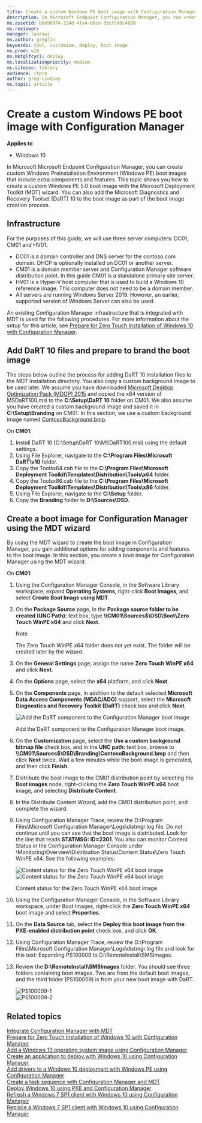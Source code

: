 ```yaml
---
title: Create a custom Windows PE boot image with Configuration Manager (Windows 10)
description: In Microsoft Endpoint Configuration Manager, you can create custom Windows Preinstallation Environment (Windows PE) boot images that include extra components and features.
ms.assetid: b9e96974-324d-4fa4-b0ce-33cfc49c4809
ms.reviewer: 
manager: laurawi
ms.author: greglin
keywords: tool, customize, deploy, boot image
ms.prod: w10
ms.mktglfcycl: deploy
ms.localizationpriority: medium
ms.sitesec: library
audience: itpro
author: greg-lindsay
ms.topic: article
---
```


# Create a custom Windows PE boot image with Configuration Manager

**Applies to**

- Windows 10

In Microsoft Microsoft Endpoint Configuration Manager, you can create custom Windows Preinstallation Environment (Windows PE) boot images that include extra components and features. This topic shows you how to create a custom Windows PE 5.0 boot image with the Microsoft Deployment Toolkit (MDT) wizard. You can also add the Microsoft Diagnostics and Recovery Toolset (DaRT) 10 to the boot image as part of the boot image creation process.

## Infrastructure

For the purposes of this guide, we will use three server computers: DC01, CM01 and HV01. 
- DC01 is a domain controller and DNS server for the contoso.com domain. DHCP is optionally installed on DC01 or another server.
- CM01 is a domain member server and Configuration Manager software distribution point. In this guide CM01 is a standalone primary site server.
- HV01 is a Hyper-V host computer that is used to build a Windows 10 reference image. This computer does not need to be a domain member.
- All servers are running Windows Server 2019. However, an earlier, supported version of Windows Server can also be used.  

 An existing Configuration Manager infrastructure that is integrated with MDT is used for the following procedures. For more information about the setup for this article, see [Prepare for Zero Touch Installation of Windows 10 with Configuration Manager](prepare-for-zero-touch-installation-of-windows-10-with-configuration-manager.md).

## Add DaRT 10 files and prepare to brand the boot image

The steps below outline the process for adding DaRT 10 installation files to the MDT installation directory. You also copy a custom background image to be used later. We assume you have downloaded [Microsoft Desktop Optimization Pack (MDOP) 2015](https://my.visualstudio.com/Downloads?q=Desktop%20Optimization%20Pack%202015) and copied the x64 version of MSDaRT100.msi to the **C:\\Setup\\DaRT 10** folder on CM01. We also assume you have created a custom background image and saved it in **C:\\Setup\\Branding** on CM01. In this section, we use a custom background image named <a href="../images/ContosoBackground.bmp">ContosoBackground.bmp</a>.

On **CM01**:

1.  Install DaRT 10 (C:\\Setup\\DaRT 10\\MSDaRT100.msi) using the default settings.
2.  Using File Explorer, navigate to the **C:\\Program Files\\Microsoft DaRT\\v10** folder.
3.  Copy the Toolsx64.cab file to the **C:\\Program Files\\Microsoft Deployment Toolkit\\Templates\\Distribution\\Tools\\x64** folder.
4.  Copy the Toolsx86.cab file to the **C:\\Program Files\\Microsoft Deployment Toolkit\\Templates\\Distribution\\Tools\\x86** folder.
5.  Using File Explorer, navigate to the **C:\\Setup** folder.
6.  Copy the **Branding** folder to **D:\\Sources\\OSD**.

## Create a boot image for Configuration Manager using the MDT wizard

By using the MDT wizard to create the boot image in Configuration Manager, you gain additional options for adding components and features to the boot image. In this section, you create a boot image for Configuration Manager using the MDT wizard.

On **CM01**:

1.  Using the Configuration Manager Console, in the Software Library workspace, expand **Operating Systems**, right-click **Boot Images**, and select **Create Boot Image using MDT**.
2.  On the **Package Source** page, in the **Package source folder to be created (UNC Path):** text box, type **\\\\CM01\\Sources$\\OSD\\Boot\\Zero Touch WinPE x64** and click **Next**.

    >[!NOTE]
    >The Zero Touch WinPE x64 folder does not yet exist. The folder will be created later by the wizard.

3.  On the **General Settings** page, assign the name **Zero Touch WinPE x64** and click **Next**.
4.  On the **Options** page, select the **x64** platform, and click **Next**.
5.  On the **Components** page, in addition to the default selected **Microsoft Data Access Components (MDAC/ADO)** support, select the **Microsoft Diagnostics and Recovery Toolkit (DaRT)** check box and click **Next**.

    ![Add the DaRT component to the Configuration Manager boot image](../images/mdt-06-fig16.png "Add the DaRT component to the Configuration Manager boot image")

    Add the DaRT component to the Configuration Manager boot image.

6.  On the **Customization** page, select the **Use a custom background bitmap file** check box, and in the **UNC path:** text box, browse to **\\\\CM01\\Sources$\\OSD\\Branding\\ContosoBackground.bmp** and then click **Next** twice. Wait a few minutes while the boot image is generated, and then click **Finish**.
7.  Distribute the boot image to the CM01 distribution point by selecting the **Boot images** node, right-clicking the **Zero Touch WinPE x64** boot image, and selecting **Distribute Content**.
8.  In the Distribute Content Wizard, add the CM01 distribution point, and complete the wizard.
9.  Using Configuration Manager Trace, review the D:\\Program Files\\Microsoft Configuration Manager\\Logs\\distmgr.log file. Do not continue until you can see that the boot image is distributed. Look for the line that reads **STATMSG: ID=2301**. You also can monitor Content Status in the Configuration Manager Console under \Monitoring\Overview\Distribution Status\Content Status\Zero Touch WinPE x64. See the following examples:

    ![Content status for the Zero Touch WinPE x64 boot image](../images/fig16-contentstatus1.png "Content status for the Zero Touch WinPE x64 boot image")<br>
    ![Content status for the Zero Touch WinPE x64 boot image](../images/fig16-contentstatus2.png "Content status for the Zero Touch WinPE x64 boot image")

    Content status for the Zero Touch WinPE x64 boot image

10. Using the Configuration Manager Console, in the Software Library workspace, under Boot Images, right-click the **Zero Touch WinPE x64** boot image and select **Properties**.
11. On the **Data Source** tab, select the **Deploy this boot image from the PXE-enabled distribution point** check box, and click **OK**.
12. Using Configuration Manager Trace, review the D:\\Program Files\\Microsoft Configuration Manager\\Logs\\distmgr.log file and look for this text: Expanding PS100009 to D:\\RemoteInstall\\SMSImages.
13. Review the **D:\\RemoteInstall\\SMSImages** folder. You should see three folders containing boot images. Two are from the default boot images, and the third folder (PS100009) is from your new boot image with DaRT.

    ![PS100009-1](../images/ps100009-1.png)<br>
    ![PS100009-2](../images/ps100009-2.png)

## Related topics

[Integrate Configuration Manager with MDT](../deploy-windows-mdt/integrate-configuration-manager-with-mdt.md)<br>
[Prepare for Zero Touch Installation of Windows 10 with Configuration Manager](prepare-for-zero-touch-installation-of-windows-10-with-configuration-manager.md)<br>
[Add a Windows 10 operating system image using Configuration Manager](add-a-windows-10-operating-system-image-using-configuration-manager.md)<br>
[Create an application to deploy with Windows 10 using Configuration Manager](create-an-application-to-deploy-with-windows-10-using-configuration-manager.md)<br>
[Add drivers to a Windows 10 deployment with Windows PE using Configuration Manager](add-drivers-to-a-windows-10-deployment-with-windows-pe-using-configuration-manager.md)<br>
[Create a task sequence with Configuration Manager and MDT](../deploy-windows-mdt/create-a-task-sequence-with-configuration-manager-and-mdt.md)<br>
[Deploy Windows 10 using PXE and Configuration Manager](deploy-windows-10-using-pxe-and-configuration-manager.md)<br>
[Refresh a Windows 7 SP1 client with Windows 10 using Configuration Manager](refresh-a-windows-7-client-with-windows-10-using-configuration-manager.md)<br>
[Replace a Windows 7 SP1 client with Windows 10 using Configuration Manager](replace-a-windows-7-client-with-windows-10-using-configuration-manager.md)<br>
